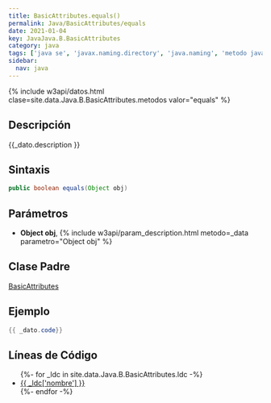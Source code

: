 ```yaml
---
title: BasicAttributes.equals()
permalink: Java/BasicAttributes/equals
date: 2021-01-04
key: JavaJava.B.BasicAttributes
category: java
tags: ['java se', 'javax.naming.directory', 'java.naming', 'metodo java', 'Java 1.3']
sidebar: 
  nav: java
---
```


{% include w3api/datos.html clase=site.data.Java.B.BasicAttributes.metodos valor="equals" %}

## Descripción
{{_dato.description }}

## Sintaxis
~~~java
public boolean equals(Object obj)
~~~

## Parámetros
* **Object obj**,  {% include w3api/param_description.html metodo=_data parametro="Object obj" %}

## Clase Padre
[BasicAttributes](/Java/BasicAttributes/)

## Ejemplo
~~~java
{{ _dato.code}}
~~~

## Líneas de Código
<ul>
{%- for _ldc in site.data.Java.B.BasicAttributes.ldc -%}
   <li>
       <a href="{{_ldc['url'] }}">{{ _ldc['nombre'] }}</a>
   </li>
{%- endfor -%}
</ul>
